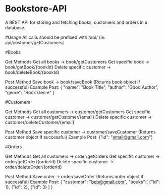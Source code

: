 # Bookstore-API
A REST API for storing and fetching books, customers and orders in a database.

#Usage
All calls should be prefixed with /api/ (ie: api/customer/getCustomers)

#Books

Get Methods
Get all books -> book/getCustomers
Get specific book -> book/getBook/{bookId}
Delete specific customer -> book/deleteBook/{bookId}

Post Method
Save book -> book/saveBook (Returns book object if successful)
Example Post:
{
  "name": "Book Title",
  "author": "Good Author",
  "genre": "Book Genre"
}

#Customers

Get Methods
Get all customers -> customer/getCustomers
Get specific customer -> customer/getCustomer/{email}
Delete specific customer -> customer/deleteCustomer/{email}

Post Method
Save specific customer -> customer/saveCustomer (Returns customer object if successful)
Example Post:
{"id": "email@gmail.com"}

#Orders

Get Methods
Get all customers -> order/getOrders
Get specific customer -> order/getOrder/{orderId}
Delete specific customer -> order/deleteOrder/{orderId}

Post Method
Save order -> order/saveOrder (Returns order object if successful)
Example Post:
{
  "customer": "bob@gmail.com",
  "books":[
    {"id": 1},
    {"id": 2},
    {"id": 3}
  ]
}


